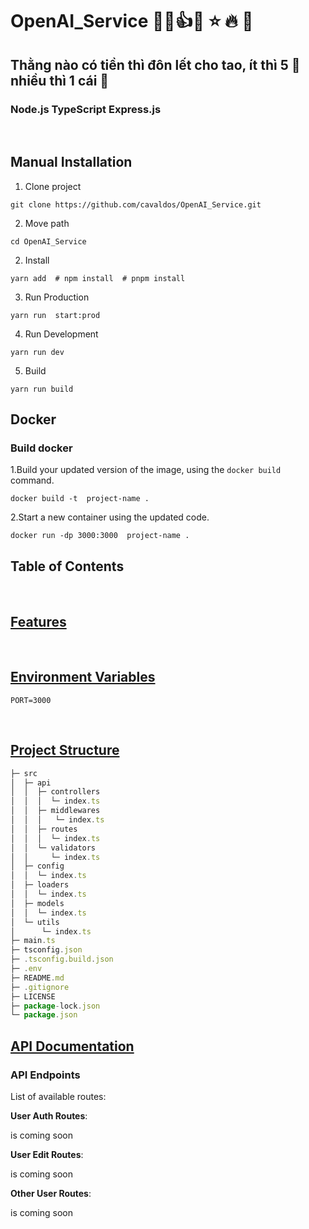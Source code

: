 # OpenAI_Service 🌈💯👍💡 ⭐️ 🔥 🎉
## Thằng nào có tiền thì đôn lết cho tao, ít thì 5  🥚 nhiều thì 1 cái 🚀
### Node.js TypeScript Express.js

<br />

## Manual Installation

1. Clone project

```shell
git clone https://github.com/cavaldos/OpenAI_Service.git
```


2. Move path

```shell
cd OpenAI_Service
```
2. Install

```shell
yarn add  # npm install  # pnpm install
```

3. Run Production

```shell
yarn run  start:prod
```

4. Run Development

```shell
yarn run dev
```

5. Build

```shell
yarn run build
```

## Docker

### Build docker

1.Build your updated version of the image, using the `docker build` command.

```shell
docker build -t  project-name .
```

2.Start a new container using the updated code.

```shell
docker run -dp 3000:3000  project-name .

```

## Table of Contents

<br />

## [Features](#features)

<br />

## [Environment Variables](#environment-variables)

```shell
PORT=3000
```

<br />

## [Project Structure](#project-structure)

```js
├─ src
│  ├─ api
│  │  ├─ controllers
│  │  │  └─ index.ts
│  │  ├─ middlewares
│  │  │   └─ index.ts
│  │  ├─ routes
│  │  │  └─ index.ts
│  │  └─ validators
│  │     └─ index.ts
│  ├─ config
│  │  └─ index.ts
│  ├─ loaders
│  │  └─ index.ts
│  ├─ models
│  │  └─ index.ts
│  └─ utils
│      └─ index.ts
├─ main.ts
├─ tsconfig.json
├─ .tsconfig.build.json
├─ .env
├─ README.md
├─ .gitignore
├─ LICENSE
├─ package-lock.json
└─ package.json
```

## [API Documentation](#api-documentation)

### API Endpoints

List of available routes:

**User Auth Routes**:

is coming soon

**User Edit Routes**:

is coming soon

**Other User Routes**:

is coming soon

<br />
